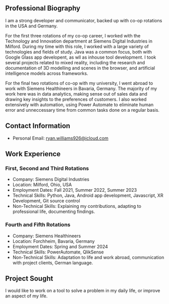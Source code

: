 ## Professional Biography

I am a strong developer and communicator, backed up with co-op rotations in the USA and Germany.

For the first three rotations of my co-op career, I worked with the Technology and Innovation department at Siemens Digital Industries in Milford. During my time with this role, I worked with a large variety of technologies and fields of study. Java was a common focus, both with Google Glass app developent, as wll as inhouse tool development. I took several projects related to mixed reality, including the research and documentation of 3D modelling and scenes in the browser, and artificial intelligence models across frameworks. 

For the final two rotations of co-op with my university, I went abroad to work with Siemens Healthineers in Bavaria, Germany. The majority of my work here was in data analytics, making sense out of sales data and drawing key insights to the preferences of customers. I also worked extensively with automation, using Power Automate to eliminate human error and unneccessary time from common tasks done on a regular basis.

## Contact Information
- Personal Email: ryan.williams926@icloud.com

## Work Experience
### First, Second and Third Rotations
- Company: Siemens Digital Industries
- Location: Milford, Ohio, USA
- Employment Dates: Fall 2021, Summer 2022, Summer 2023
- Technical Skills: Python, Java, Android app development, Javascript, XR Development, Git source control
- Non-Technical Skills: Explaining my contributions, adapting to professional life, documenting findings.

### Fourth and Fifth Rotations
- Company: Siemens Healthineers
- Location: Forchheim, Bavaria, Germany
- Employment Dates: Spring and Summer 2024
- Technical Skills: PowerAutomate, QlikSense
- Non-Technical Skills: Adaptation to life and work abroad, communication with project clients, German language. 

## Project Sought
I would like to work on a tool to solve a problem in my daily life, or improve an aspect of my life.